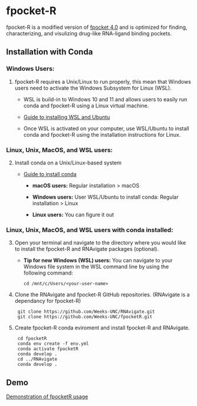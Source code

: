 # fpocket-R
fpocket-R is a modified version of [fpocket 4.0](https://github.com/Discngine/fpocket) and is optimized for finding, characterizing, and visulizing drug-like RNA-ligand binding pockets.

## Installation with Conda

### Windows Users:

1. fpocket-R requires a Unix/Linux to run properly, this mean that Windows users need to activate the Windows Subsystem for Linux (WSL). 

   * WSL is build-in to Windows 10 and 11 and allows users to easily run conda and fpocket-R using a Linux virtual machine. 

   * [Guide to installing WSL and Ubuntu](https://www.freecodecamp.org/news/how-to-install-wsl2-windows-subsystem-for-linux-2-on-windows-10/)

   * Once WSL is activated on your computer, use WSL/Ubuntu to install conda and fpocket-R using the installation instructions for Linux.

### Linux, Unix, MacOS, and WSL users:

2. Install conda on a Unix/Linux-based system

   * [Guide to install conda](https://conda.io/projects/conda/en/latest/user-guide/install/index.html)
        * **macOS users:** Regular installation > macOS

        * **Windows users:** User WSL/Ubuntu to install conda: Regular installation > Linux

        * **Linux users:** You can figure it out

### Linux, Unix, MacOS, and WSL users with conda installed:

3. Open your terminal and navigate to the directory where you would like to install the fpocket-R and RNAvigate packages (optional).

    * **Tip for new Windows (WSL) users:** You can navigate to your Windows file system in the WSL command line by using the following command:

          cd /mnt/c/Users/<your-user-name>


4. Clone the RNAvigate and fpocket-R GitHub repositories. (RNAvigate is a dependancy for fpocket-R)

        git clone https://github.com/Weeks-UNC/RNAvigate.git
        git clone https://github.com/Weeks-UNC/fpocketR.git

5. Create fpocket-R conda eviroment and install fpocket-R and RNAvigate.

        cd fpocketR
        conda env create -f env.yml
        conda activate fpocketR
        conda develop .
        cd ../RNAvigate
        conda develop .

## Demo

[Demonstration of fpocketR usage](https://github.com/Weeks-UNC/fpocketR/blob/main/Demo/fpocketR_demo.md)

